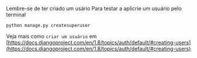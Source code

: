 Lembre-se de ter criado um usário
Para testar a aplicrie um usuário pelo terminal

    python manage.py createsuperuser

Veja mais como `criar um usuário` em [https://docs.djangoproject.com/en/1.8/topics/auth/default/#creating-users](https://docs.djangoproject.com/en/1.8/topics/auth/default/#creating-users)